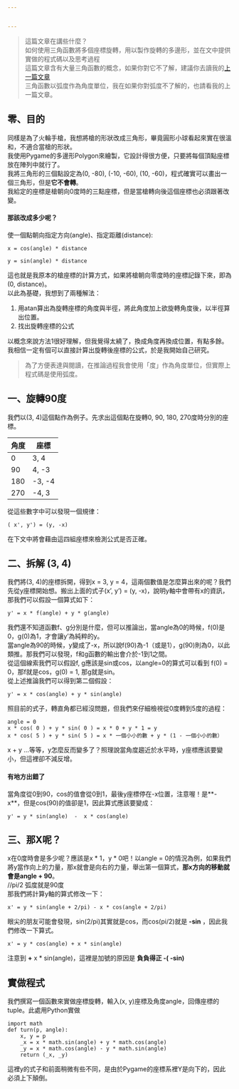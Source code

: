 ```yaml
---


---
```


<blockquote>
<p>這篇文章在講些什麼？<br>
如何使用三角函數將多個座標旋轉，用以製作旋轉的多邊形，並在文中提供實做的程式碼以及思考過程<br>
這篇文章含有大量三角函數的概念，如果你對它不了解，建議你去讀我的<a href="http://lancatserver.logdown.com/posts/7055922">上一篇文章</a><br>
三角函數以弧度作為角度單位，我在如果你對弧度不了解的，也請看我的上一篇文章。</p>
</blockquote>
<h2 id="零、目的">零、目的</h2>
<p>同樣是為了火輪手槍，我想將槍的形狀改成三角形，畢竟圓形小球看起來實在很溫和，不適合當槍的形狀。<br>
我使用Pygame的多邊形Polygon來繪製，它設計得很方便，只要將每個頂點座標放在陣列中就行了。<br>
我將三角形的三個點設定為(0, -80), (-10, -60), (10, -60)，程式確實可以畫出一個三角形，但是<strong>它不會轉</strong>。<br>
我給定的座標是槍朝向0度時的三點座標，但是當槍轉向後這個座標也必須跟著改變。</p>
<h4 id="那該改成多少呢？">那該改成多少呢？</h4>
<p>使一個點朝向指定方向(angle)、指定距離(distance):</p>
<pre class=" language-mathjax"><code class="prism  language-mathjax">x = cos(angle) * distance
</code></pre>
<pre class=" language-mathjax"><code class="prism  language-mathjax">y = sin(angle) * distance
</code></pre>
<p>這也就是我原本的槍座標的計算方式，如果將槍朝向零度時的座標記錄下來，即為(0, distance)。<br>
以此為基礎，我想到了兩種解法：</p>
<ol>
<li>用atan算出為旋轉座標的角度與半徑，將此角度加上欲旋轉角度後，以半徑算出位置。</li>
<li>找出旋轉座標的公式</li>
</ol>
<p>以概念來說方法1很好理解，但我覺得太繞了，換成角度再換成位置，有點多餘。<br>
我相信一定有個可以直接計算出旋轉後座標的公式，於是我開始自己研究。</p>
<blockquote>
<p>為了方便表達與閱讀，在推論過程我會使用「度」作為角度單位，但實際上程式碼是使用弧度。</p>
</blockquote>
<h2 id="一、旋轉90度">一、旋轉90度</h2>
<p>我們以(3, 4)這個點作為例子。先求出這個點在旋轉0, 90, 180, 270度時分別的座標。</p>

<table>
<thead>
<tr>
<th>角度</th>
<th>座標</th>
</tr>
</thead>
<tbody>
<tr>
<td>0</td>
<td>3, 4</td>
</tr>
<tr>
<td>90</td>
<td>4, -3</td>
</tr>
<tr>
<td>180</td>
<td>-3, -4</td>
</tr>
<tr>
<td>270</td>
<td>-4, 3</td>
</tr>
</tbody>
</table><p>從這些數字中可以發現一個規律：</p>
<pre class=" language-mathjax"><code class="prism  language-mathjax">( x', y') = (y, -x)
</code></pre>
<p>在下文中將會藉由這四組座標來檢測公式是否正確。</p>
<h2 id="二、拆解-3-4">二、拆解 (3, 4)</h2>
<p>我們將(3, 4)的座標拆開，得到x = 3, y = 4，這兩個數值是怎麼算出來的呢？我們先從y座標開始想。搬出上面的式子(x’, y’) = (y, -x)，說明y軸中會帶有x的資訊，那我們可以假設一個算式如下：</p>
<pre class=" language-mathjax"><code class="prism  language-mathjax">y' = x * f(angle) + y * g(angle)
</code></pre>
<p>我們還不知道函數f、g分別是什麼，但可以推論出，當angle為0的時候，f(0)是0，g(0)為1，才會讓y’為純粹的y。<br>
當angle為90的時候，y變成了-x，所以說f(90)為-1（或是1），g(90)則為0，以此類推。那我們可以發現，f和g函數的輸出會介於-1到1之間。<br>
從這個線索我們可以假設f, g應該是sin或cos，以angle=0的算式可以看到 f(0) = 0，那f就是cos，g(0) = 1, 那g就是sin。<br>
從上述推論我們可以得到第二個假設：</p>
<pre class=" language-mathjax"><code class="prism  language-mathjax">y' = x * cos(angle) + y * sin(angle)
</code></pre>
<p>照目前的式子，轉直角都已經沒問題，但我們來仔細檢視從0度轉到5度的過程：</p>
<pre><code>angle = 0
x * cos( 0 ) + y * sin( 0 ) = x * 0 + y * 1 = y
x * cos( 5 ) + y * sin( 5 ) = x * 一個小小的數 + y * (1 - 一個小小的數）
</code></pre>
<p>x + y …等等，y怎麼反而變多了？照理說當角度趨近於水平時，y座標應該要變小，但這裡卻不減反增。</p>
<h4 id="有地方出錯了">有地方出錯了</h4>
<p>當角度從0到90，cos的值會從0到1，最後y座標停在-x位置，注意喔！是**-x**，但是cos(90)的值卻是1，因此算式應該要變成：</p>
<pre class=" language-mathjax"><code class="prism  language-mathjax">y' = y * sin(angle)  -  x * cos(angle)
</code></pre>
<h2 id="三、那x呢？">三、那X呢？</h2>
<p>x在0度時會是多少呢？應該是x * 1，y * 0吧！以angle  = 0的情況為例，如果我們將y當作向上的力量，那x就會是向右的力量，舉出第一個算式，<strong>那x方向的移動就會是angle + 90</strong>。<br>
//pi/2 弧度就是90度<br>
那我們將計算y軸的算式修改一下：</p>
<pre class=" language-mathjax"><code class="prism  language-mathjax">x' = y * sin(angle + 2/pi) - x * cos(angle + 2/pi)
</code></pre>
<p>眼尖的朋友可能會發現，sin(2/pi)其實就是cos，而cos(pi/2)就是 <strong>-sin</strong> ，因此我們修改一下算式。</p>
<pre class=" language-mathjax"><code class="prism  language-mathjax">x' = y * cos(angle) + x * sin(angle)
</code></pre>
<p>注意到 <strong>+</strong> x * sin(angle)，這裡是加號的原因是 <strong>負負得正 -( -sin)</strong></p>
<h2 id="實做程式">實做程式</h2>
<p>我們撰寫一個函數來實做座標旋轉，輸入(x, y)座標及角度angle，回傳座標的tuple。此處用Python實做</p>
<pre class=" language-python"><code class="prism  language-python"><span class="token keyword">import</span> math
<span class="token keyword">def</span> <span class="token function">turn</span><span class="token punctuation">(</span>p<span class="token punctuation">,</span> angle<span class="token punctuation">)</span><span class="token punctuation">:</span>
	x<span class="token punctuation">,</span> y <span class="token operator">=</span> p
	_x <span class="token operator">=</span> x <span class="token operator">*</span> math<span class="token punctuation">.</span>sin<span class="token punctuation">(</span>angle<span class="token punctuation">)</span> <span class="token operator">+</span> y <span class="token operator">*</span> math<span class="token punctuation">.</span>cos<span class="token punctuation">(</span>angle<span class="token punctuation">)</span>
	_y <span class="token operator">=</span> x <span class="token operator">*</span> math<span class="token punctuation">.</span>cos<span class="token punctuation">(</span>angle<span class="token punctuation">)</span> <span class="token operator">-</span> y <span class="token operator">*</span> math<span class="token punctuation">.</span>sin<span class="token punctuation">(</span>angle<span class="token punctuation">)</span>
	<span class="token keyword">return</span> <span class="token punctuation">(</span>_x<span class="token punctuation">,</span> _y<span class="token punctuation">)</span>
</code></pre>
<p>這裡y的式子和前面稍微有些不同，是由於Pygame的座標系裡Y是向下的，因此必須上下顛倒。</p>

